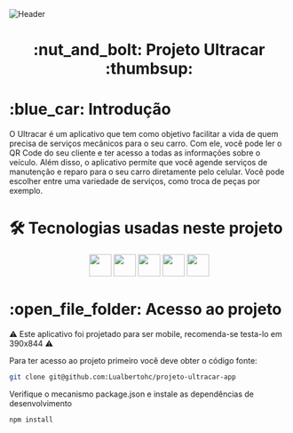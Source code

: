 <div>
<img align="center" alt="Header" src="https://th.bing.com/th/id/R.ed91dfce02331f2dad62d98c524fd72c?rik=yzNks%2fjR6W0NkQ&pid=ImgRaw&r=0" />
</div>

<h1 align="center"> :nut_and_bolt: Projeto Ultracar :thumbsup: </h1>

<h1> :blue_car: Introdução </h1>

<p>
O Ultracar é um aplicativo que tem como objetivo facilitar a vida de quem precisa de serviços mecânicos para o seu carro. Com ele, você pode ler o QR Code do seu cliente e ter acesso a todas as informações sobre o veículo. Além disso, o aplicativo permite que você agende serviços de manutenção e reparo para o seu carro diretamente pelo celular. Você pode escolher entre uma variedade de serviços, como troca de peças por exemplo.
</p>

<h1>🛠 Tecnologias usadas neste projeto</h1>

<p align="center">
<img src="https://img.shields.io/badge/javascript-%23323330.svg?style=for-the-badge&logo=javascript&logoColor=%23F7DF1E" height=40/>
<img src="https://img.shields.io/badge/-HTML5-E34F26?style=for-the-badge&logo=HTML5&logoColor=%23F7DF1E" height=40/>
<img src="https://img.shields.io/badge/-CSS3-1572B6?style=for-the-badge&logo=CSS3&logoColor=%23F7DF1E" height=40/>
<img src="https://img.shields.io/badge/MUI-%230081CB.svg?style=for-the-badge&logo=material-ui&logoColor=white" height=40/>
<img src="https://img.shields.io/badge/react-%2320232a.svg?style=for-the-badge&logo=react&logoColor=%2361DAFB" height=40/>
</p>

<h1> :open_file_folder: Acesso ao projeto</h1>

:warning: Este aplicativo foi projetado para ser mobile, recomenda-se testa-lo em 390x844 :warning:

<p>
Para ter acesso ao projeto primeiro você deve obter o código fonte:
</p>

```sh
git clone git@github.com:Lualbertohc/projeto-ultracar-app
```

<p>
Verifique o mecanismo package.json e instale as dependências de desenvolvimento
</p>

```sh
npm install
```


